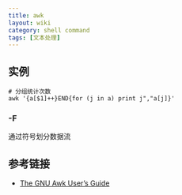 ```yaml
---
title: awk
layout: wiki
category: shell command
tags: [文本处理]
---
```



## 实例

~~~
# 分组统计次数
awk '{a[$1]++}END{for (j in a) print j","a[j]}'
~~~

### -F

通过符号划分数据流

## 参考链接

* [The GNU Awk User’s Guide](https://www.gnu.org/software/gawk/manual/gawk.html)
